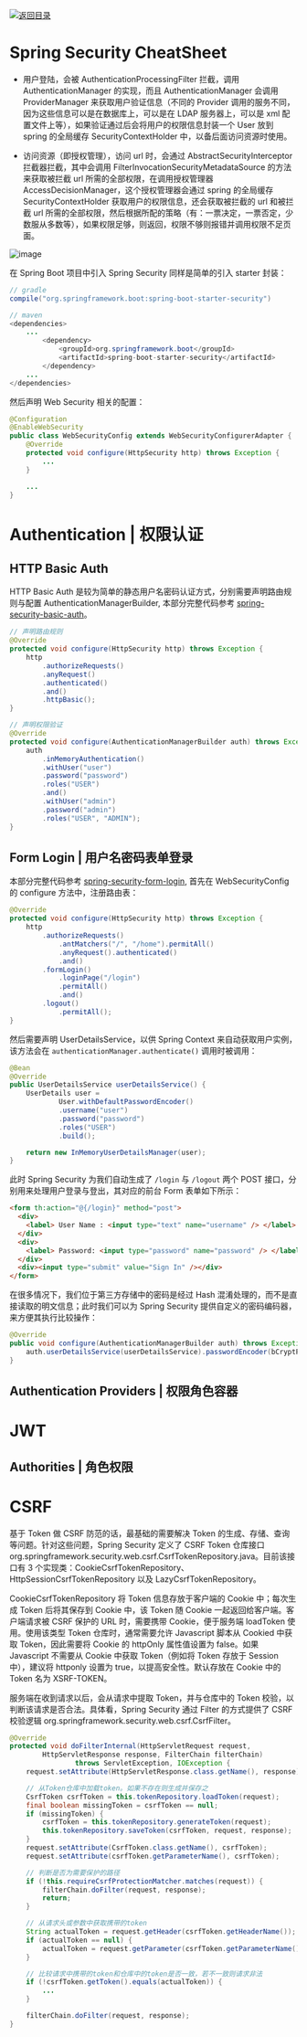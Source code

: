 [![返回目录](https://parg.co/UCb)](https://github.com/wx-chevalier/Awesome-CheatSheets)

# Spring Security CheatSheet

- 用户登陆，会被 AuthenticationProcessingFilter 拦截，调用 AuthenticationManager 的实现，而且 AuthenticationManager 会调用 ProviderManager 来获取用户验证信息（不同的 Provider 调用的服务不同，因为这些信息可以是在数据库上，可以是在 LDAP 服务器上，可以是 xml 配置文件上等），如果验证通过后会将用户的权限信息封装一个 User 放到 spring 的全局缓存 SecurityContextHolder 中，以备后面访问资源时使用。

- 访问资源（即授权管理），访问 url 时，会通过 AbstractSecurityInterceptor 拦截器拦截，其中会调用 FilterInvocationSecurityMetadataSource 的方法来获取被拦截 url 所需的全部权限，在调用授权管理器 AccessDecisionManager，这个授权管理器会通过 spring 的全局缓存 SecurityContextHolder 获取用户的权限信息，还会获取被拦截的 url 和被拦截 url 所需的全部权限，然后根据所配的策略（有：一票决定，一票否定，少数服从多数等），如果权限足够，则返回，权限不够则报错并调用权限不足页面。

![image](https://user-images.githubusercontent.com/5803001/47625333-65bc1080-db5f-11e8-8971-ec4925c9b801.png)

在 Spring Boot 项目中引入 Spring Security 同样是简单的引入 starter 封装：

```java
// gradle
compile("org.springframework.boot:spring-boot-starter-security")

// maven
<dependencies>
    ...
        <dependency>
            <groupId>org.springframework.boot</groupId>
            <artifactId>spring-boot-starter-security</artifactId>
        </dependency>
    ...
</dependencies>
```

然后声明 Web Security 相关的配置：

```java
@Configuration
@EnableWebSecurity
public class WebSecurityConfig extends WebSecurityConfigurerAdapter {
    @Override
    protected void configure(HttpSecurity http) throws Exception {
        ...
    }

    ...
}
```

# Authentication | 权限认证

## HTTP Basic Auth

HTTP Basic Auth 是较为简单的静态用户名密码认证方式，分别需要声明路由规则与配置 AuthenticationManagerBuilder, 本部分完整代码参考 [spring-security-basic-auth](https://github.com/wx-chevalier/Backend-Boilerplate/tree/master/java/spring/spring-basic-auth)。

```java
// 声明路由规则
@Override
protected void configure(HttpSecurity http) throws Exception {
    http
        .authorizeRequests()
        .anyRequest()
        .authenticated()
        .and()
        .httpBasic();
}

// 声明权限验证
@Override
protected void configure(AuthenticationManagerBuilder auth) throws Exception {
    auth
        .inMemoryAuthentication()
        .withUser("user")
        .password("password")
        .roles("USER")
        .and()
        .withUser("admin")
        .password("admin")
        .roles("USER", "ADMIN");
}
```

## Form Login | 用户名密码表单登录

本部分完整代码参考 [spring-security-form-login](https://github.com/wx-chevalier/Backend-Boilerplate/tree/master/java/spring/spring-security-login), 首先在 WebSecurityConfig 的 configure 方法中，注册路由表：

```java
@Override
protected void configure(HttpSecurity http) throws Exception {
    http
        .authorizeRequests()
            .antMatchers("/", "/home").permitAll()
            .anyRequest().authenticated()
            .and()
        .formLogin()
            .loginPage("/login")
            .permitAll()
            .and()
        .logout()
            .permitAll();
}
```

然后需要声明 UserDetailsService，以供 Spring Context 来自动获取用户实例，该方法会在 `authenticationManager.authenticate()` 调用时被调用：

```java
@Bean
@Override
public UserDetailsService userDetailsService() {
    UserDetails user =
            User.withDefaultPasswordEncoder()
            .username("user")
            .password("password")
            .roles("USER")
            .build();

    return new InMemoryUserDetailsManager(user);
}
```

此时 Spring Security 为我们自动生成了 `/login` 与 `/logout` 两个 POST 接口，分别用来处理用户登录与登出，其对应的前台 Form 表单如下所示：

```html
<form th:action="@{/login}" method="post">
  <div>
    <label> User Name : <input type="text" name="username" /> </label>
  </div>
  <div>
    <label> Password: <input type="password" name="password" /> </label>
  </div>
  <div><input type="submit" value="Sign In" /></div>
</form>
```

在很多情况下，我们位于第三方存储中的密码是经过 Hash 混淆处理的，而不是直接读取的明文信息；此时我们可以为 Spring Security 提供自定义的密码编码器，来方便其执行比较操作：

```java
@Override
public void configure(AuthenticationManagerBuilder auth) throws Exception {
    auth.userDetailsService(userDetailsService).passwordEncoder(bCryptPasswordEncoder);
}
```

## Authentication Providers | 权限角色容器

# JWT

## Authorities | 角色权限

# CSRF

基于 Token 做 CSRF 防范的话，最基础的需要解决 Token 的生成、存储、查询等问题。针对这些问题，Spring Security 定义了 CSRF Token 仓库接口 org.springframework.security.web.csrf.CsrfTokenRepository.java。目前该接口有 3 个实现类：CookieCsrfTokenRepository、HttpSessionCsrfTokenRepository 以及 LazyCsrfTokenRepository。

CookieCsrfTokenRepository 将 Token 信息存放于客户端的 Cookie 中；每次生成 Token 后将其保存到 Cookie 中，该 Token 随 Cookie 一起返回给客户端。客户端请求被 CSRF 保护的 URL 时，需要携带 Cookie，便于服务端 loadToken 使用。使用该类型 Token 仓库时，通常需要允许 Javascript 脚本从 Cookied 中获取 Token，因此需要将 Cookie 的 httpOnly 属性值设置为 false。如果 Javascript 不需要从 Cookie 中获取 Token（例如将 Token 存放于 Session 中），建议将 httponly 设置为 true，以提高安全性。默认存放在 Cookie 中的 Token 名为 XSRF-TOKEN。

服务端在收到请求以后，会从请求中提取 Token，并与仓库中的 Token 校验，以判断该请求是否合法。具体看，Spring Security 通过 Filter 的方式提供了 CSRF 校验逻辑 org.springframework.security.web.csrf.CsrfFilter。

```java
@Override
protected void doFilterInternal(HttpServletRequest request,
        HttpServletResponse response, FilterChain filterChain)
                throws ServletException, IOException {
    request.setAttribute(HttpServletResponse.class.getName(), response);

    // 从Token仓库中加载token。如果不存在则生成并保存之
    CsrfToken csrfToken = this.tokenRepository.loadToken(request);
    final boolean missingToken = csrfToken == null;
    if (missingToken) {
        csrfToken = this.tokenRepository.generateToken(request);
        this.tokenRepository.saveToken(csrfToken, request, response);
    }
    request.setAttribute(CsrfToken.class.getName(), csrfToken);
    request.setAttribute(csrfToken.getParameterName(), csrfToken);

    // 判断是否为需要保护的路径
    if (!this.requireCsrfProtectionMatcher.matches(request)) {
        filterChain.doFilter(request, response);
        return;
    }

    // 从请求头或参数中获取携带的token
    String actualToken = request.getHeader(csrfToken.getHeaderName());
    if (actualToken == null) {
        actualToken = request.getParameter(csrfToken.getParameterName());
    }

    // 比较请求中携带的token和仓库中的token是否一致，若不一致则请求非法
    if (!csrfToken.getToken().equals(actualToken)) {
        ...
    }

    filterChain.doFilter(request, response);
}
```
